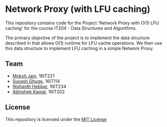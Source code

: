 # Network Proxy (with LFU caching)

This repository contains code for the Project 'Network Proxy with O(1) LFU caching' for the course IT204 - Data Structures and Algorithms. 

The primary objective of the project is to implement the data structure described in []() that allows O(1) runtime for LFU cache operations. We then use this data structure to implement LFU caching in a simple Network Proxy.

## Team
* [Moksh Jain](https://github.com/MJ10), 16IT221
* [Suyash Ghuge](), 16IT114
* [Nishanth Hebbar](), 16IT234
* [Abhishek Kamal](), 16IT202

## License
This repository is licensed under the [MIT License](https://github.com/MJ10/DSA-Project/blob/master/LICENSE.md)